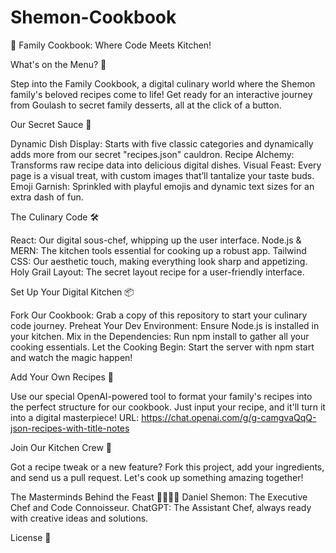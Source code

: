# Shemon-Cookbook
🍳 Family Cookbook: Where Code Meets Kitchen!

What's on the Menu? 📖

Step into the Family Cookbook, a digital culinary world where the Shemon family's beloved recipes come to life! Get ready for an interactive journey from Goulash to secret family desserts, all at the click of a button.

Our Secret Sauce 🌟

Dynamic Dish Display: Starts with five classic categories and dynamically adds more from our secret "recipes.json" cauldron.
Recipe Alchemy: Transforms raw recipe data into delicious digital dishes.
Visual Feast: Every page is a visual treat, with custom images that’ll tantalize your taste buds.
Emoji Garnish: Sprinkled with playful emojis and dynamic text sizes for an extra dash of fun.

The Culinary Code 🛠️

React: Our digital sous-chef, whipping up the user interface.
Node.js & MERN: The kitchen tools essential for cooking up a robust app.
Tailwind CSS: Our aesthetic touch, making everything look sharp and appetizing.
Holy Grail Layout: The secret layout recipe for a user-friendly interface.

Set Up Your Digital Kitchen 📦

Fork Our Cookbook: Grab a copy of this repository to start your culinary code journey.
Preheat Your Dev Environment: Ensure Node.js is installed in your kitchen.
Mix in the Dependencies: Run npm install to gather all your cooking essentials.
Let the Cooking Begin: Start the server with npm start and watch the magic happen!

Add Your Own Recipes 🥗

Use our special OpenAI-powered tool to format your family's recipes into the perfect structure for our cookbook. Just input your recipe, and it'll turn it into a digital masterpiece!
URL: https://chat.openai.com/g/g-camgvaQqQ-json-recipes-with-title-notes

Join Our Kitchen Crew 🤝

Got a recipe tweak or a new feature? Fork this project, add your ingredients, and send us a pull request. Let's cook up something amazing together!

The Masterminds Behind the Feast 👩‍🍳🧑‍🍳
Daniel Shemon: The Executive Chef and Code Connoisseur.
ChatGPT: The Assistant Chef, always ready with creative ideas and solutions.

License 📜
